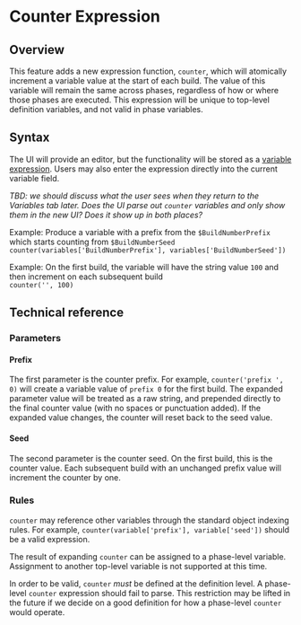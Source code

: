# Counter Expression

## Overview

This feature adds a new expression function, `counter`, which will atomically increment a variable value at the start of each build. The value of this variable will remain the same across phases, regardless of how or where those phases are executed. This expression will be unique to top-level definition variables, and not valid in phase variables.

## Syntax

The UI will provide an editor, but the functionality will be stored as a [variable expression](conditions.md). Users may also enter the expression directly into the current variable field.

*TBD: we should discuss what the user sees when they return to the Variables tab later. Does the UI parse out `counter` variables and only show them in the new UI? Does it show up in both places?*

Example: Produce a variable with a prefix from the `$BuildNumberPrefix` which starts counting from `$BuildNumberSeed`
\
`counter(variables['BuildNumberPrefix'], variables['BuildNumberSeed'])`

Example: On the first build, the variable will have the string value `100` and then increment on each subsequent build
\
`counter('', 100)`

## Technical reference

### Parameters

#### Prefix

The first parameter is the counter prefix. For example, `counter('prefix ', 0)` will create a variable value of `prefix 0` for the first build. The expanded parameter value will be treated as a raw string, and prepended directly to the final counter value (with no spaces or punctuation added). If the expanded value changes, the counter will reset back to the seed value.

#### Seed

The second parameter is the counter seed. On the first build, this is the counter value. Each subsequent build with an unchanged prefix value will increment the counter by one.

### Rules

`counter` may reference other variables through the standard object indexing rules. For example, `counter(variable['prefix'], variable['seed'])` should be a valid expression.

The result of expanding `counter` can be assigned to a phase-level variable. Assignment to another top-level variable is not supported at this time.

In order to be valid, `counter` *must* be defined at the definition level. A phase-level `counter` expression should fail to parse. This restriction may be lifted in the future if we decide on a good definition for how a phase-level `counter` would operate.
